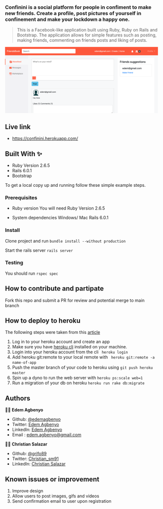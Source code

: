 ### Confinini is a social platform for people in confiment to make new friends. Create a profile, post pictures of yourself in confinement and make your lockdown a happy one.

> This is a Facebook-like application built using Ruby, Ruby on Rails and Bootstrap. The application allows for simple features such as posting, making friends, commenting on friends posts and liking of posts.

![screenshot](./screenshot.png)


## Live link

* https://confinini.herokuapp.com/

## Built With ✨

- Ruby Version 2.6.5
- Rails 6.0.1
- Bootstrap

To get a local copy up and running follow these simple example steps.

### Prerequisites
* Ruby version
You will need Ruby Version 2.6.5

* System dependencies
Windows/ Mac
Rails 6.0.1

### Install
Clone project and run
`bundle install --without production`

 Start the rails server
`rails server`

### Testing
You should run
`rspec spec`

## How to contribute and partipate
Fork this repo and submit a PR for review and potential merge to main branch

## How to deploy to heroku
The following steps were taken from this [article](https://devcenter.heroku.com/articles/getting-started-with-rails6)
1. Log in to your heroku account and create an app
2. Make sure you have [heroku cli](https://devcenter.heroku.com/articles/heroku-cli#download-and-install) installed on your machine.
3. Login into your heroku account from the cli ``` heroku login```
4. Add heroku git:remote to your local remote with ```  heroku git:remote -a name-of-app ```
5. Push the master branch of your code to heroku using ``` git push heroku master ```
6. Spin up a dyno to run the web server with ``` heroku ps:scale web=1 ```
7. Run a migration of your db on heroku ``` heroku run rake db:migrate ```

## Authors

👨‍💻 **Edem Agbenyo**

- Github: [@edemagbenyo](https://github.com/edemagbenyo)
- Twitter: [Edem Agbenyo](https://twitter.com/edemAgbenyo)
- LinkedIn: [Edem Agbenyo](https://www.linkedin.com/in/edemagbenyo/)
- Email : [edem.agbenyo@gmail.com](mailto:edem.agbenyo@gmail.com)

👨‍💻 **Christian Salazar**

- Github: [@grifo89](https://github.com/grifo89)
- Twitter: [Christian_sm91](https://twitter.com/Christian_sm91)
- LinkedIn: [Christian Salazar](https://www.linkedin.com/in/christian-salazar-mi%C3%B1o/)


## Known issues or improvement
1. Improve design
2. Allow users to post images, gifs and videos
3. Send confirmation email to user upon registration
